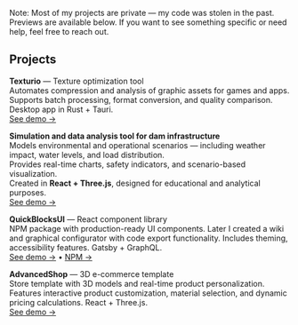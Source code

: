 Note: Most of my projects are private — my code was stolen in the past. Previews are available below. If you want to see something specific or need help, feel free to reach out.

## Projects

**Texturio** — Texture optimization tool  
Automates compression and analysis of graphic assets for games and apps. Supports batch processing, format conversion, and quality comparison. Desktop app in Rust + Tauri.  
[See demo →](https://toptimizer.netlify.app)

**Simulation and data analysis tool for dam infrastructure**  
Models environmental and operational scenarios — including weather impact, water levels, and load distribution.  
Provides real-time charts, safety indicators, and scenario-based visualization.  
Created in **React + Three.js**, designed for educational and analytical purposes.  
[See demo →](https://dam-sim.netlify.app)

**QuickBlocksUI** — React component library  
NPM package with production-ready UI components. Later I created a wiki and graphical configurator with code export functionality. Includes theming, accessibility features. Gatsby + GraphQL.  
[See demo →](https://quickblocksui.netlify.app) • [NPM →](https://www.npmjs.com/package/@twohandstudio/quickblocksui)

**AdvancedShop** — 3D e-commerce template  
Store template with 3D models and real-time product personalization. Features interactive product customization, material selection, and dynamic pricing calculations. React + Three.js.  
[See demo →](https://advancedshop.netlify.app/customize/234224)
